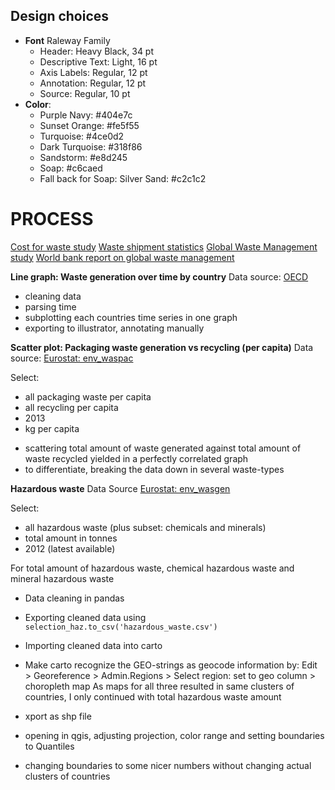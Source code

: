 ## Design choices
* **Font** Raleway Family
  * Header: Heavy Black, 34 pt
  * Descriptive Text: Light, 16 pt
  * Axis Labels: Regular, 12 pt
  * Annotation: Regular, 12 pt
  * Source: Regular, 10 pt
* **Color**:
  * Purple Navy: #404e7c
  * Sunset Orange: #fe5f55
  * Turquoise: #4ce0d2
  * Dark Turquoise: #318f86
  * Sandstorm: #e8d245
  * Soap: #c6caed
  * Fall back for Soap: Silver Sand: #c2c1c2


# PROCESS

[Cost for waste study](http://ec.europa.eu/environment/waste/studies/pdf/eucostwaste.pdf)
[Waste shipment statistics](http://ec.europa.eu/eurostat/statistics-explained/index.php/Waste_shipment_statistics)
[Global Waste Management study](http://documents.worldbank.org/curated/en/302341468126264791/What-a-waste-a-global-review-of-solid-waste-management)
[World bank report on global waste management](http://www.worldbank.org/en/news/feature/2012/06/06/report-shows-alarming-rise-in-amount-costs-of-garbage)

**Line graph: Waste generation over time by country**
Data source: [OECD](https://data.oecd.org/waste/municipal-waste.htm)

- cleaning data
- parsing time
- subplotting each countries time series in one graph
- exporting to illustrator, annotating manually

**Scatter plot: Packaging waste generation vs recycling (per capita)**
Data source: [Eurostat: env_waspac](appsso.eurostat.ec.europa.eu/nui/show.do)

Select:
* all packaging waste per capita
* all recycling per capita
* 2013
* kg per capita

- scattering total amount of waste generated against total amount of waste recycled yielded in a perfectly correlated graph
- to differentiate, breaking the data down in several waste-types


**Hazardous waste**
Data Source [Eurostat: env_wasgen](http://ec.europa.eu/eurostat/web/waste/generation-of-hazardous-waste-by-economic-activity)

Select:
* all hazardous waste (plus subset: chemicals and minerals)
* total amount in tonnes
* 2012 (latest available)

For total amount of hazardous waste, chemical hazardous waste and mineral hazardous waste
- Data cleaning in pandas
- Exporting cleaned data using `selection_haz.to_csv('hazardous_waste.csv')`
- Importing cleaned data into carto
- Make carto recognize the GEO-strings as geocode information by: Edit > Georeference > Admin.Regions > Select region: set to geo column > choropleth map
As maps for all three resulted in same clusters of countries, I only continued with total hazardous waste amount

- xport as shp file
- opening in qgis, adjusting projection, color range and setting boundaries to Quantiles
- changing boundaries to some nicer numbers without changing actual clusters of countries
